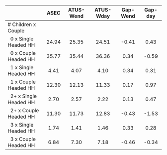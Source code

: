 
|                      |         ASEC |    ATUS-Wend |    ATUS-Wday |     Gap-Wend |      Gap-day |
| -------------------- | :----------: | :----------: | :----------: | :----------: | :----------: |
| # Children x Couple  |              |              |              |              |              |
| &nbsp;&nbsp;0 x Single Headed HH |        24.94 |        25.35 |        24.51 |        -0.41 |         0.43 |
| &nbsp;&nbsp;0 x Couple Headed HH |        35.77 |        35.44 |        36.36 |         0.34 |        -0.59 |
| &nbsp;&nbsp;1 x Single Headed HH |         4.41 |         4.07 |         4.10 |         0.34 |         0.31 |
| &nbsp;&nbsp;1 x Couple Headed HH |        12.30 |        12.13 |        11.33 |         0.17 |         0.97 |
| &nbsp;&nbsp;2+ x Single Headed HH |         2.70 |         2.57 |         2.22 |         0.13 |         0.47 |
| &nbsp;&nbsp;2+ x Couple Headed HH |        11.30 |        11.73 |        12.83 |        -0.43 |        -1.53 |
| &nbsp;&nbsp;3 x Single Headed HH |         1.74 |         1.41 |         1.46 |         0.33 |         0.28 |
| &nbsp;&nbsp;3 x Couple Headed HH |         6.84 |         7.30 |         7.18 |        -0.46 |        -0.34 |

